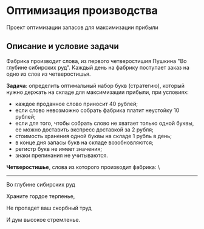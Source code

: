 # Оптимизация производства
Проект оптимизации запасов для максимизации прибыли

## Описание и условие задачи

Фабрика производит слова, из первого четверостишия Пушкина "Во глубине сибирских руд". Каждый день на фабрику поступает заказ на одно из слов из четверостишья.

**Задача**: определить оптимальный набор букв (стратегию), который нужно держать на складе для максимизации прибыли, при условиях:
- каждое проданное слово приносит 40 рублей;
- если слово невозможно собрать фабрика платит неустойку 10 рублей;
- если для того, чтобы собрать слово не хватает только одной буквы, ее можно доставить экспресс доставкой за 2 рубля;
- стоимость хранения одной буквы на складе 1 рубль в день;
- в конце дня запасы букв на складе возобновляются;
- регистр букв не имеет значения;
- знаки препинания не учитываются.

**Четверостишье**, слова из которого производит фабрика: \

***
Во глубине сибирских руд

Храните гордое терпенье,

Не пропадет ваш скорбный труд

И дум высокое стремленье.
